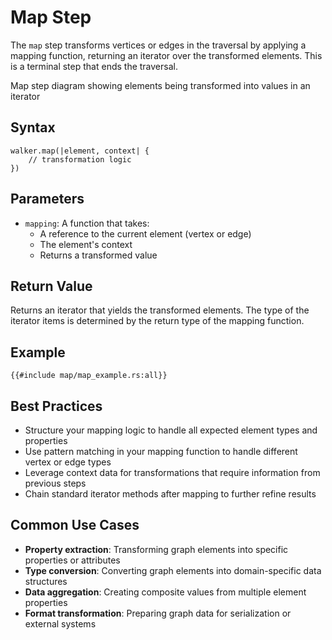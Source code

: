 # Map Step

The `map` step transforms vertices or edges in the traversal by applying a mapping function, returning an iterator over
the transformed elements. This is a terminal step that ends the traversal.

<object type="image/svg+xml" data="map/image.svg">
Map step diagram showing elements being transformed into values in an iterator
</object>

## Syntax

```rust,noplayground
walker.map(|element, context| {
    // transformation logic
})
```

## Parameters

- `mapping`: A function that takes:
    - A reference to the current element (vertex or edge)
    - The element's context
    - Returns a transformed value

## Return Value

Returns an iterator that yields the transformed elements. The type of the iterator items is determined by the return
type of the mapping function.

## Example

```rust,noplayground
{{#include map/map_example.rs:all}}
```

## Best Practices

- Structure your mapping logic to handle all expected element types and properties
- Use pattern matching in your mapping function to handle different vertex or edge types
- Leverage context data for transformations that require information from previous steps
- Chain standard iterator methods after mapping to further refine results

## Common Use Cases

- **Property extraction**: Transforming graph elements into specific properties or attributes
- **Type conversion**: Converting graph elements into domain-specific data structures
- **Data aggregation**: Creating composite values from multiple element properties
- **Format transformation**: Preparing graph data for serialization or external systems

